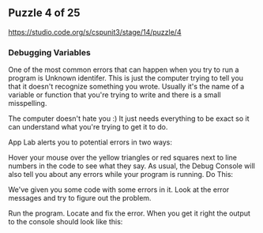 ## Puzzle 4 of 25
<https://studio.code.org/s/cspunit3/stage/14/puzzle/4>

###  Debugging Variables



One of the most common errors that can happen when you try to run a program is Unknown identifer. This is just the computer trying to tell you that it doesn't recognize something you wrote. Usually it's the name of a variable or function that you're trying to write and there is a small misspelling.

The computer doesn't hate you :) It just needs everything to be exact so it can understand what you're trying to get it to do.

App Lab alerts you to potential errors in two ways:

Hover your mouse over the yellow triangles or red squares next to line numbers in the code to see what they say.
As usual, the Debug Console will also tell you about any errors while your program is running.
Do This:

We've given you some code with some errors in it. Look at the error messages and try to figure out the problem.

Run the program.
Locate and fix the error.
When you get it right the output to the console should look like this:

